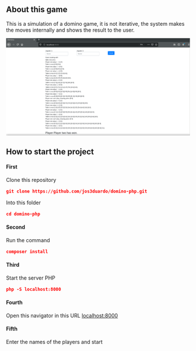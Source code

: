 ## About this game

This is a simulation of a domino game, it is not iterative, the system makes the moves internally and shows the result to the user.  

![Image](public/image/figure.png)


## How to start the project

#### First
Clone this repository
```json
git clone https://github.com/jos3duardo/domino-php.git
```

Into this folder
```json
cd domino-php
```

#### Second
Run the command
```json
composer install
```

#### Third
Start the server PHP
```json
php -S localhost:8000
```

#### Fourth 
Open this navigator in this URL [localhost:8000](http://localhost:8000/)

#### Fifth
Enter the names of the players and start
